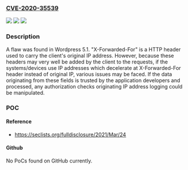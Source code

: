### [CVE-2020-35539](https://cve.mitre.org/cgi-bin/cvename.cgi?name=CVE-2020-35539)
![](https://img.shields.io/static/v1?label=Product&message=Wordpress&color=blue)
![](https://img.shields.io/static/v1?label=Version&message=n%2Fa&color=blue)
![](https://img.shields.io/static/v1?label=Vulnerability&message=CWE-20&color=brighgreen)

### Description

A flaw was found in Wordpress 5.1. "X-Forwarded-For" is a HTTP header used to carry the client's original IP address. However, because these headers may very well be added by the client to the requests, if the systems/devices use IP addresses which decelerate at X-Forwarded-For header instead of original IP, various issues may be faced. If the data originating from these fields is trusted by the application developers and processed, any authorization checks originating IP address logging could be manipulated.

### POC

#### Reference
- https://seclists.org/fulldisclosure/2021/Mar/24

#### Github
No PoCs found on GitHub currently.


